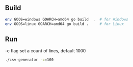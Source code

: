 ## Build

```bash
env GOOS=windows GOARCH=amd64 go build  .  # for Windows
env GOOS=linux GOARCH=amd64 go build .     # for Linux
```
## Run
-c flag set a count of lines, default 1000

```bash
./csv-generator -c=100
```